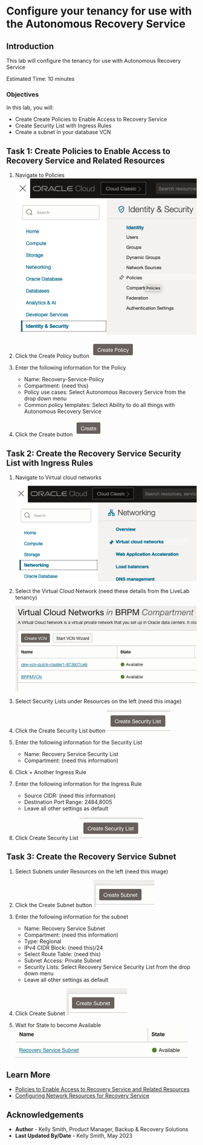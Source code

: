 # Configure your tenancy for use with the Autonomous Recovery Service

## Introduction

This lab will configure the tenancy for use with Autonomous Recovery Service

Estimated Time: 10 minutes

### Objectives

In this lab, you will:
* Create Create Policies to Enable Access to Recovery Service
* Create Security List with Ingress Rules
* Create a subnet in your database VCN

## Task 1: Create Policies to Enable Access to Recovery Service and Related Resources

1. Navigate to Policies
    ![OCI menu to policies](images/ham_policies.png)

2. Click the Create Policy button
    ![Button to create a new OCI policy](images/create_policy_button.png)

3. Enter the following information for the Policy
    * Name: Recovery-Service-Policy
    * Compartment: (need this)
    * Policy use cases: Select Autonomous Recovery Service from the drop down menu
    * Common policy templates: Select Ability to do all things with Autonomous Recovery Service

4. Click the Create button
    ![Button to complete the policy creation](images/create_button.png)

## Task 2: Create the Recovery Service Security List with Ingress Rules

1. Navigate to Virtual cloud networks

	![OCI menu to Network VCN](images/ham_network_vcn.png)

2. Select the Virtual Cloud Network (need these details from the LiveLab tenancy)

    ![Dialog which shows the VCNs](images/vcn_detail.png)

3. Select Security Lists under Resources on the left (need this image)

4. Click the Create Security List button
    ![Button to create a security list](images/create_security_list_button.png)

5. Enter the following information for the Security List
    * Name:  Recovery Service Security List
    * Compartment:  (need this information)

6. Click + Another Ingress Rule

7. Enter the following information for the Ingress Rule
    * Source CIDR: (need this information)
    * Destination Port Range: 2484,8005
    * Leave all other settings as default

8. Click Create Security List
    ![Button to complete the security list creation](images/create_security_list_button.png)

## Task 3: Create the Recovery Service Subnet
    
1. Select Subnets under Resources on the left (need this image)

2. Click the Create Subnet button
    ![Button to create a new subnet](images/create_subnet_button.png)

3. Enter the following information for the subnet
    * Name:  Recovery Service Subnet
    * Compartment:  (need this information)
    * Type: Regional
    * IPv4 CIDR Block:  (need this)/24
    * Select Route Table:  (need this)
    * Subnet Access: Private Subnet
    * Security Lists: Select Recovery Service Security List from the drop down menu
    * Leave all other settings as default

4. Click Create Subnet
    ![Button to complete the subnet creation](images/create_subnet_button.png)

5. Wait for State to become Available
    ![Subnet Status](images/subnet_available.png)

## Learn More

* [Policies to Enable Access to Recovery Service and Related Resources](https://docs.oracle.com/en/cloud/paas/recovery-service/dbrsu/recovery-service-permissions.html#GUID-867093E8-DBC2-4FD1-9002-5A5722749F9E)
* [Configuring Network Resources for Recovery Service](https://docs.oracle.com/en/cloud/paas/recovery-service/dbrsu/recovery-service-network.html#GUID-1D4A9C7A-41D6-46A6-A401-E5381FA04548)

## Acknowledgements
* **Author** - Kelly Smith, Product Manager, Backup & Recovery Solutions
* **Last Updated By/Date** - Kelly Smith, May 2023
